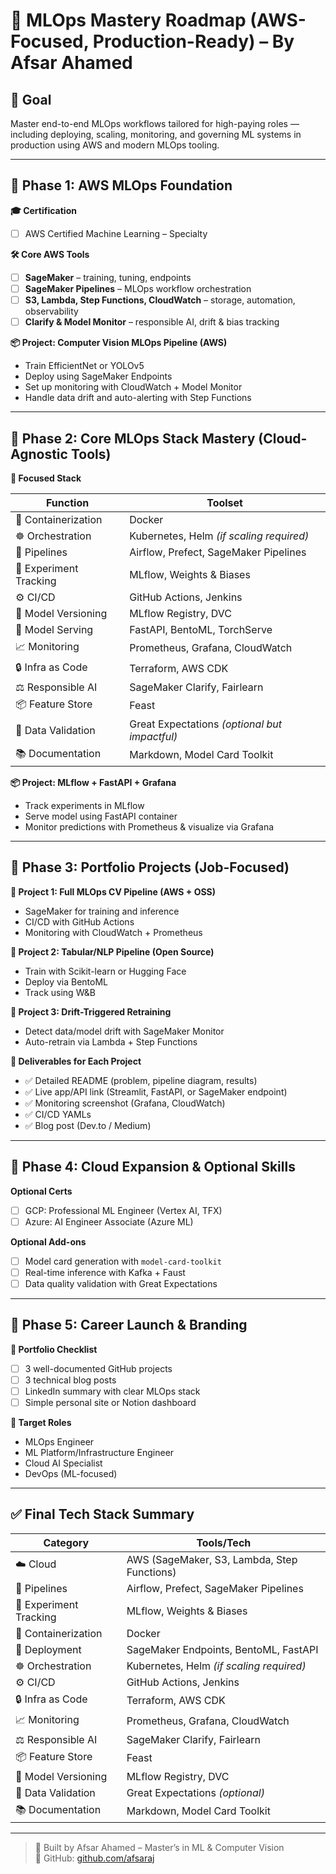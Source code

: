 # 🧠 MLOps Mastery Roadmap (AWS-Focused, Production-Ready) – By Afsar Ahamed

## 🎯 Goal
Master end-to-end MLOps workflows tailored for high-paying roles — including deploying, scaling, monitoring, and governing ML systems in production using AWS and modern MLOps tooling.

---

## 📍 Phase 1: AWS MLOps Foundation

**🎓 Certification**
- [ ] AWS Certified Machine Learning – Specialty

**🛠️ Core AWS Tools**
- [ ] **SageMaker** – training, tuning, endpoints  
- [ ] **SageMaker Pipelines** – MLOps workflow orchestration  
- [ ] **S3, Lambda, Step Functions, CloudWatch** – storage, automation, observability  
- [ ] **Clarify & Model Monitor** – responsible AI, drift & bias tracking  

**📦 Project: Computer Vision MLOps Pipeline (AWS)**
- Train EfficientNet or YOLOv5
- Deploy using SageMaker Endpoints
- Set up monitoring with CloudWatch + Model Monitor
- Handle data drift and auto-alerting with Step Functions

---

## 📍 Phase 2: Core MLOps Stack Mastery (Cloud-Agnostic Tools)

**🧰 Focused Stack**

| Function              | Toolset                                        |
|-----------------------|------------------------------------------------|
| 🚢 Containerization    | Docker                                         |
| ☸️ Orchestration       | Kubernetes, Helm *(if scaling required)*       |
| 🔁 Pipelines           | Airflow, Prefect, SageMaker Pipelines         |
| 🧪 Experiment Tracking | MLflow, Weights & Biases                      |
| ⚙️ CI/CD               | GitHub Actions, Jenkins                       |
| 🧬 Model Versioning    | MLflow Registry, DVC                          |
| 🧠 Model Serving       | FastAPI, BentoML, TorchServe                  |
| 📈 Monitoring          | Prometheus, Grafana, CloudWatch              |
| 🔒 Infra as Code       | Terraform, AWS CDK                            |
| ⚖️ Responsible AI      | SageMaker Clarify, Fairlearn                  |
| 📦 Feature Store       | Feast                                         |
| 🧪 Data Validation     | Great Expectations *(optional but impactful)* |
| 📚 Documentation       | Markdown, Model Card Toolkit                  |

**📦 Project: MLflow + FastAPI + Grafana**
- Track experiments in MLflow
- Serve model using FastAPI container
- Monitor predictions with Prometheus & visualize via Grafana

---

## 📍 Phase 3: Portfolio Projects (Job-Focused)

**📁 Project 1: Full MLOps CV Pipeline (AWS + OSS)**
- SageMaker for training and inference
- CI/CD with GitHub Actions
- Monitoring with CloudWatch + Prometheus

**📁 Project 2: Tabular/NLP Pipeline (Open Source)**
- Train with Scikit-learn or Hugging Face
- Deploy via BentoML
- Track using W&B

**📁 Project 3: Drift-Triggered Retraining**
- Detect data/model drift with SageMaker Monitor
- Auto-retrain via Lambda + Step Functions

**📎 Deliverables for Each Project**
- ✅ Detailed README (problem, pipeline diagram, results)
- ✅ Live app/API link (Streamlit, FastAPI, or SageMaker endpoint)
- ✅ Monitoring screenshot (Grafana, CloudWatch)
- ✅ CI/CD YAMLs
- ✅ Blog post (Dev.to / Medium)

---

## 📍 Phase 4: Cloud Expansion & Optional Skills

**Optional Certs**
- [ ] GCP: Professional ML Engineer (Vertex AI, TFX)
- [ ] Azure: AI Engineer Associate (Azure ML)

**Optional Add-ons**
- [ ] Model card generation with `model-card-toolkit`
- [ ] Real-time inference with Kafka + Faust
- [ ] Data quality validation with Great Expectations

---

## 📍 Phase 5: Career Launch & Branding

**📌 Portfolio Checklist**
- [ ] 3 well-documented GitHub projects
- [ ] 3 technical blog posts
- [ ] LinkedIn summary with clear MLOps stack
- [ ] Simple personal site or Notion dashboard

**🎯 Target Roles**
- MLOps Engineer  
- ML Platform/Infrastructure Engineer  
- Cloud AI Specialist  
- DevOps (ML-focused)

---

## ✅ Final Tech Stack Summary

| Category              | Tools/Tech                                      |
|-----------------------|-------------------------------------------------|
| ☁️ Cloud               | AWS (SageMaker, S3, Lambda, Step Functions)     |
| 🔁 Pipelines           | Airflow, Prefect, SageMaker Pipelines           |
| 🧪 Experiment Tracking | MLflow, Weights & Biases                        |
| 🐳 Containerization    | Docker                                          |
| 🚀 Deployment          | SageMaker Endpoints, BentoML, FastAPI          |
| ☸️ Orchestration       | Kubernetes, Helm *(if scaling required)*        |
| ⚙️ CI/CD               | GitHub Actions, Jenkins                         |
| 🔒 Infra as Code       | Terraform, AWS CDK                              |
| 📈 Monitoring          | Prometheus, Grafana, CloudWatch                |
| ⚖️ Responsible AI      | SageMaker Clarify, Fairlearn                    |
| 📦 Feature Store       | Feast                                           |
| 🧬 Model Versioning    | MLflow Registry, DVC                            |
| 🧪 Data Validation     | Great Expectations *(optional)*                |
| 📚 Documentation       | Markdown, Model Card Toolkit                    |

---

> 👤 Built by Afsar Ahamed – Master’s in ML & Computer Vision  
> 📂 GitHub: [github.com/afsaraj](https://github.com/afsaraj)
